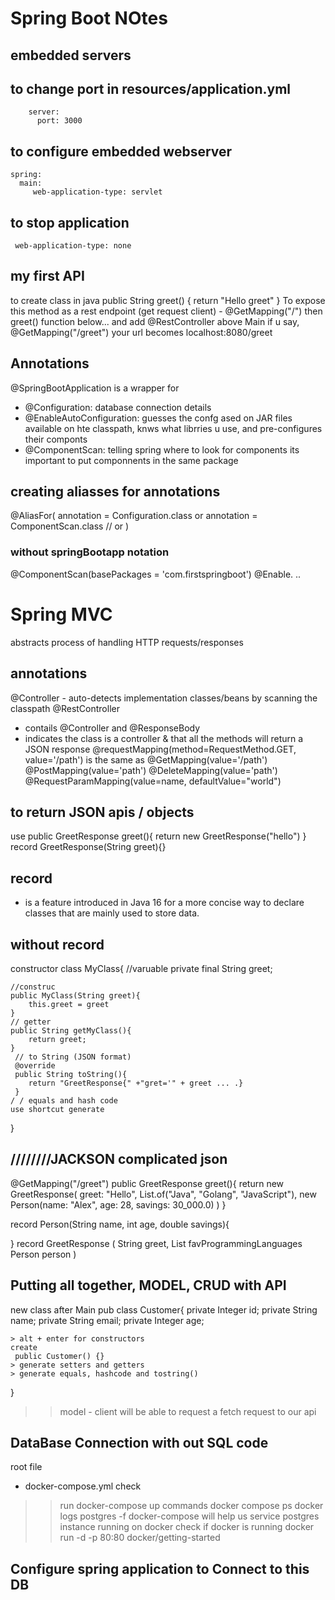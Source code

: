 # Spring Boot NOtes

##  embedded servers

## to change port in resources/application.yml
        server:
          port: 3000
  ## to configure embedded webserver 

    spring:
      main: 
         web-application-type: servlet

## to stop application
     web-application-type: none

## my first API
to create class in java
public String greet() {
    return "Hello greet"
}
To expose this method as a rest endpoint (get request client) -
@GetMapping("/")
then  greet()  function below...
and add @RestController above Main 
if u say, @GetMapping("/greet")
your url becomes localhost:8080/greet

## Annotations
@SpringBootApplication
is a wrapper for 
- @Configuration: database connection details
- @EnableAutoConfiguration: guesses the confg ased on JAR files available on  hte classpath, knws what librries u use, and pre-configures their componts
- @ComponentScan: telling spring where to look for components
its important to put componnents in the same package

## creating aliasses for annotations
@AliasFor(
    annotation = Configuration.class
    or
    annotation = ComponentScan.class // or 
)
### without springBootapp notation
@ComponentScan(basePackages  = 'com.firstspringboot')
@Enable. ..  

# Spring MVC
abstracts process of handling HTTP requests/responses
## annotations
@Controller - auto-detects implementation classes/beans by scanning the classpath
@RestController 
- contails @Controller and @ResponseBody 
- indicates the class is  a controller & that all the methods will return a JSON response
@requestMapping(method=RequestMethod.GET, value='/path')  is the same as @GetMapping(value='/path')
@PostMapping(value='path')
@DeleteMapping(value='path')
@RequestParamMapping(value=name, defaultValue="world")

## to return JSON apis / objects
use 
public GreetResponse greet(){
    return new GreetResponse("hello")
}
record GreetResponse(String greet){}
## record 
-  is a feature introduced in Java 16 for a more concise way to declare classes that are mainly used to store data.
## without record
constructor
class MyClass{
   //varuable
    private final String greet;

    //construc
    public MyClass(String greet){
        this.greet = greet
    }
    // getter
    public String getMyClass(){
        return greet;
    }
     // to String (JSON format)
     @override
     public String toString(){
        return "GreetResponse{" +"gret='" + greet ... .}
     }
    / / equals and hash code
    use shortcut generate
}
## ////////JACKSON complicated json
@GetMapping("/greet")
public GreetResponse greet(){
    return new GreetResponse(
        greet: "Hello",
        List.of("Java", "Golang", "JavaScript"),
        new Person(name: "Alex", age: 28, savings: 30_000.0)
    )
}

record Person(String name, int age, double savings){

}
record GreetResponse (
    String greet,
    List<String> favProgrammingLanguages
    Person person
)

## Putting all together, MODEL, CRUD with API
new class after Main
pub class Customer{
    private Integer id;
    private String name;
    private String email;
    private Integer age; 
    
    > alt + enter for constructors
    create
     public Customer() {}
    > generate setters and getters
    > generate equals, hashcode and tostring()
}

>> model - client will be able to request a fetch request to our api

>> 
## DataBase Connection with out SQL code
root file
+ docker-compose.yml
check 
>> run
>> docker-compose up
commands
>> docker compose ps
>> docker logs postgres -f
docker-compose will help us service postgres instance running on docker
check if docker is running
>> docker run -d -p 80:80 docker/getting-started

## Configure spring application to Connect to this DB

>> 
>>

>> 
>>

## 

>> 
>>

>> 
>>

## 

>> 
>>

>> 
>>

## 

>> 
>>

>> 
>>


## 

>> 
>>

>> 
>>

## 

>> 
>>

>> 
>>

## 
## 

## 
## 
## 
## 

## 
## 
## 
